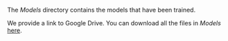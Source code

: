 The *Models* directory contains the models that have been trained.

We provide a link to Google Drive. You can download all the files in *Models* [here](https://drive.google.com/file/d/1jDTF8H8L7i_b8E9SAhgnAVX8QpaPZ3HH/view?usp=drive_link).
